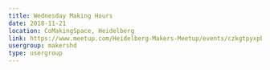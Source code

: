 ```yaml
---
title: Wednesday Making Hours
date: 2018-11-21
location: CoMakingSpace, Heidelberg
link: https://www.meetup.com/Heidelberg-Makers-Meetup/events/czkgtpyxpbcc/
usergroup: makershd
type: usergroup
---
```


